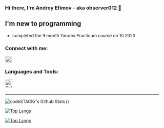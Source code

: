 ### Hi there, I'm Andrey Efimov - aka observer012 🌌

## I'm new to programming
- completed the 9 month Yandex Practicum course on 10.2023 

### Connect with me:
[<img align="left" alt="@E_Andrey_E | Telegram" width="22px" src="https://cdn.jsdelivr.net/npm/simple-icons@v3/icons/telegram.svg/lightcyan" />][telegram]

<br />

### Languages and Tools:
<img align="left" alt="Python3" width="26px" src="https://cdn.jsdelivr.net/npm/simple-icons@v3/icons/python.svg" />

<br />
<br />

---

(<img align="left" alt="codeSTACKr's Github Stats" src="https://github-readme-stats.vercel.app/api?username=observer012&show_icons=true&hide_border=true" />)

[![Top Langs](https://github-readme-stats.vercel.app/api/top-langs/?username=observer012&layout=donut)](https://github.com/anuraghazra/github-readme-stats)

[![Top Langs](https://github-readme-stats.vercel.app/api/top-langs/?username=observer012&hide=jupyter,css,scss,html,c,makefile,dockerfile,shell,cmake)](https://github.com/anuraghazra/github-readme-stats)


[telegram]: https://t.me/E_Andrey_E